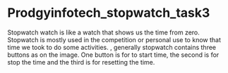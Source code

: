 # Prodgyinfotech_stopwatch_task3
Stopwatch watch is like a watch that shows us the time from zero. Stopwatch is mostly used in the competition or personal use to know that time we took to do some activities.  , generally stopwatch contains three buttons as on the image. One button is for to start time, the second is for stop the time and the third is for resetting the time.
